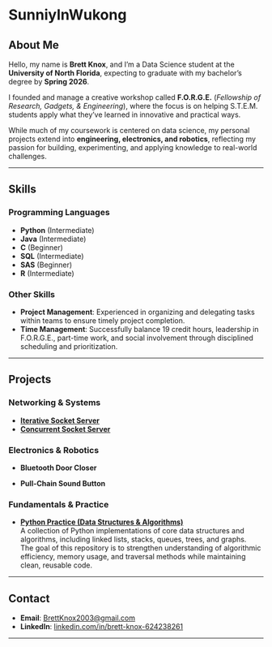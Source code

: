 # SunniyInWukong

## About Me
Hello, my name is **Brett Knox**, and I’m a Data Science student at the **University of North Florida**, expecting to graduate with my bachelor’s degree by **Spring 2026**.  

I founded and manage a creative workshop called **F.O.R.G.E.** (*Fellowship of Research, Gadgets, & Engineering*), where the focus is on helping S.T.E.M. students apply what they’ve learned in innovative and practical ways.  

While much of my coursework is centered on data science, my personal projects extend into **engineering, electronics, and robotics**, reflecting my passion for building, experimenting, and applying knowledge to real-world challenges.

---

## Skills

### Programming Languages
- **Python** (Intermediate)  
- **Java** (Intermediate)  
- **C** (Beginner)  
- **SQL** (Intermediate)  
- **SAS** (Beginner)  
- **R** (Intermediate)  

### Other Skills
- **Project Management**: Experienced in organizing and delegating tasks within teams to ensure timely project completion.  
- **Time Management**: Successfully balance 19 credit hours, leadership in F.O.R.G.E., part-time work, and social involvement through disciplined scheduling and prioritization.  

---

## Projects

### Networking & Systems
- [**Iterative Socket Server**](https://github.com/SunnyInWukong/Iterative_Socket_Server)  
- [**Concurrent Socket Server**](https://github.com/SunnyInWukong/Concurrent-Socket-Server)  

### Electronics & Robotics
- **Bluetooth Door Closer**  
  <!-- Add pictures of the build process and final product -->
  <!-- Add description of circuit design, hardware sourcing, and lessons learned -->
  <!-- Optional: Embed YouTube demo if safe for work -->

- **Pull-Chain Sound Button**  
  <!-- Add pictures of the build process and final product -->
  <!-- Add explanation of circuit setup, hardware choices, and what was learned -->
  <!-- Optional: Embed YouTube demo if safe for work -->

<!-- Future reminder: link additional repositories here when uploaded -->

### Fundamentals & Practice
- [**Python Practice (Data Structures & Algorithms)**](https://github.com/SunnyInWukong/Python-Practice)  
  A collection of Python implementations of core data structures and algorithms, including linked lists, stacks, queues, trees, and graphs.  
  The goal of this repository is to strengthen understanding of algorithmic efficiency, memory usage, and traversal methods while maintaining clean, reusable code.  
  <!-- Add notes on coverage: sorting/searching algorithms, recursion, complexity analysis, etc. -->
  <!-- Consider expanding README inside the repo with explanations and usage examples for each structure -->

---

## Contact
- **Email**: [BrettKnox2003@gmail.com](mailto:BrettKnox2003@gmail.com)  
- **LinkedIn**: [linkedin.com/in/brett-knox-624238261](https://www.linkedin.com/in/brett-knox-624238261)  

---
